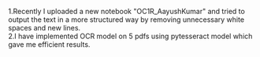 1.Recently I uploaded a new notebook "OC1R_AayushKumar" and tried to output the text in a more structured way by removing unnecessary white spaces and new lines.                                                       
2.I have implemented OCR model on 5 pdfs using pytesseract model which gave me efficient results.
